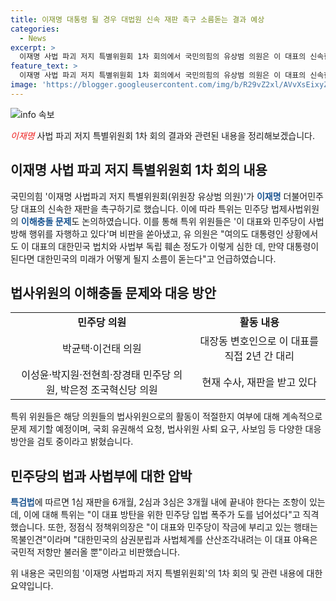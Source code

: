 ```yaml
---
title: 이재명 대통령 될 경우 대법원 신속 재판 촉구 소름돋는 결과 예상
categories:
  - News
excerpt: >
  이재명 사법 파괴 저지 특별위원회 1차 회의에서 국민의힘의 유상범 의원은 이 대표의 신속한 재판을 촉구하기로 했다. 주진우 의원은 이 대표에 대한 신속 재판을 강조하며, 민주당 의원들의 이해충돌 문제를 지적하고 제기했다. 또한, 특위 위원들은 이 대표와 민주당이 사법 방해 행위를 자행하고 있다며 비판을 쏟아냈고, 유상범 의원은 이 대표의 행태를 비난하며 국민적 저항을 촉구했다. 또한, 주진우 의원은 이 대표 방탄을 위한 민주당의 입법 폭주를 비판했다.
feature_text: >
  이재명 사법 파괴 저지 특별위원회 1차 회의에서 국민의힘의 유상범 의원은 이 대표의 신속한 재판을 촉구하기로 했다. 주진우 의원은 이 대표에 대한 신속 재판을 강조하며, 민주당 의원들의 이해충돌 문제를 지적하고 제기했다. 또한, 특위 위원들은 이 대표와 민주당이 사법 방해 행위를 자행하고 있다며 비판을 쏟아냈고, 유상범 의원은 이 대표의 행태를 비난하며 국민적 저항을 촉구했다. 또한, 주진우 의원은 이 대표 방탄을 위한 민주당의 입법 폭주를 비판했다.
image: 'https://blogger.googleusercontent.com/img/b/R29vZ2xl/AVvXsEixyZcFfHzMRdzZMjFBmAUKJYCLCGyLL1o632UiGVXcaFdKo_bkvkuCioo0uUKlGfBVcT3P84aROyZIXSBEx3Aw5nCQ3pTgDom1WDC4m8eifvWiAmWEEVb4x6G_l8C0QH225ldMjyaFvpxGEBGNO37VmDTDMHGhJPq73UglMfDca1-0aw/s1600/blogspot.png'
---
```


<p><img src="https://blogger.googleusercontent.com/img/b/R29vZ2xl/AVvXsEixyZcFfHzMRdzZMjFBmAUKJYCLCGyLL1o632UiGVXcaFdKo_bkvkuCioo0uUKlGfBVcT3P84aROyZIXSBEx3Aw5nCQ3pTgDom1WDC4m8eifvWiAmWEEVb4x6G_l8C0QH225ldMjyaFvpxGEBGNO37VmDTDMHGhJPq73UglMfDca1-0aw/s1600/blogspot.png" alt="info 속보" /></p>

<p><i><span style="color: #ee2323;">이재명</span></i> 사법 파괴 저지 특별위원회 1차 회의 결과와 관련된 내용을 정리해보겠습니다.</p>

<h2 data-ke-size="size26">이재명 사법 파괴 저지 특별위원회 1차 회의 내용</h2>

<p data-ke-size="size16">국민의힘 '이재명 사법파괴 저지 특별위원회(위원장 유상범 의원)'가 <b><span style="color: #1a5490;">이재명</span></b> 더불어민주당 대표의 신속한 재판을 촉구하기로 했습니다. 이에 따라 특위는 민주당 법제사법위원의 <b><span style="color: #1a5490;">이해충돌 문제</span></b>도 논의하였습니다. 이를 통해 특위 위원들은 '이 대표와 민주당이 사법 방해 행위를 자행하고 있다'며 비판을 쏟아냈고, 유 의원은 "여의도 대통령인 상황에서도 이 대표의 대한민국 법치와 사법부 독립 훼손 정도가 이렇게 심한 데, 만약 대통령이 된다면 대한민국의 미래가 어떻게 될지 소름이 돋는다"고 언급하였습니다.</p>

<h2 data-ke-size="size26">법사위원의 이해충돌 문제와 대응 방안</h2>

<table>
  <tr>
    <td style="text-align: center; height: 17px;"><b>민주당 의원</b></td>
    <td style="text-align: center; height: 17px;"><b>활동 내용</b></td>
  </tr>
  <tr>
    <td style="text-align: center; height: 17px;">박균택·이건태 의원</td>
    <td style="text-align: center; height: 17px;">대장동 변호인으로 이 대표를 직접 2년 간 대리</td>
  </tr>
  <tr>
    <td style="text-align: center; height: 17px;">이성윤·박지원·전현희·장경태 민주당 의원, 박은정 조국혁신당 의원</td>
    <td style="text-align: center; height: 17px;">현재 수사, 재판을 받고 있다</td>
  </tr>
</table>

<p data-ke-size="size16">특위 위원들은 해당 의원들의 법사위원으로의 활동이 적절한지 여부에 대해 계속적으로 문제 제기할 예정이며, 국회 유권해석 요청, 법사위원 사퇴 요구, 사보임 등 다양한 대응 방안을 검토 중이라고 밝혔습니다.</p>

<h2 data-ke-size="size26">민주당의 법과 사법부에 대한 압박</h2>

<p data-ke-size="size16"><b><span style="color: #1a5490;">특검법</span></b>에 따르면 1심 재판을 6개월, 2심과 3심은 3개월 내에 끝내야 한다는 조항이 있는데, 이에 대해 특위는 "이 대표 방탄을 위한 민주당 입법 폭주가 도를 넘어섰다"고 직격했습니다. 또한, 정점식 정책위의장은 "이 대표와 민주당이 작금에 부리고 있는 행태는 목불인견"이라며 "대한민국의 삼권분립과 사법체계를 산산조각내려는 이 대표 야욕은 국민적 저항만 불러올 뿐"이라고 비판했습니다.</p>

<p>위 내용은 국민의힘 '이재명 사법파괴 저지 특별위원회'의 1차 회의 및 관련 내용에 대한 요약입니다.</p>

